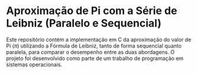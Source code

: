 # Aproximação de Pi com a Série de Leibniz (Paralelo e Sequencial)

Este repositório contém a implementação em C da aproximação do valor de Pi ($\pi$) utilizando a Fórmula de Leibniz, tanto de forma sequencial quanto paralela, para comparar o desempenho entre as duas abordagens. O projeto foi desenvolvido como parte de um trabalho de programação em sistemas operacionais.

